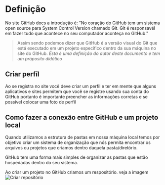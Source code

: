# Definição #
No site GitHub docs a introdução é:
"No coração do GitHub tem um sistema open source para System Control Version chamado Git. Git é responsavél em fazer tudo que acontece no seu computador aconteça no GitHub."

>Assim sendo podemos dizer que GitHub é a versão visual do Git que está executado em um projeto específico dentro da sua máquina no site do GitHub.
*Ésta é uma definição do autor deste documento e tem um próposito didático*

## Criar perfíl
Ao se registra no site você deve criar um perfil e ter em mente que alguns aplicativos e sites permitem que você se registre usando sua conta do GitHub portanto é importante preencher as informações corretas e se possível colocar uma foto de perfil

## Como fazer a conexão entre GitHub e um projeto local
Quando utilizamos a estrutura de pastas em nossa máquina local temos por objetivo criar um sistema de organização que nós permita encontrar os arquivos ou projetos que criamos dentro daquela pasta/diretório.

GitHub tem uma forma mais simples de organizar as pastas que estão hospedadas dentro do seu sistema.

Ao criar um projeto no GitHub criamos um respositório. veja a imagem
![Criar repositório](https://i.imgur.com/EaLKdBz.png)